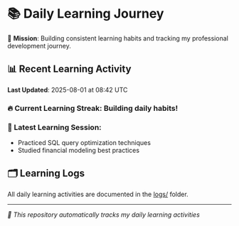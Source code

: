 # 📚 Daily Learning Journey

🎯 **Mission**: Building consistent learning habits and tracking my professional development journey.

## 📊 Recent Learning Activity

**Last Updated**: 2025-08-01 at 08:42 UTC

### 🔥 Current Learning Streak: Building daily habits!

### 📝 Latest Learning Session:
- Practiced SQL query optimization techniques
- Studied financial modeling best practices

## 🗂️ Learning Logs

All daily learning activities are documented in the [logs/](./logs/) folder.

---
*🤖 This repository automatically tracks my daily learning activities*
